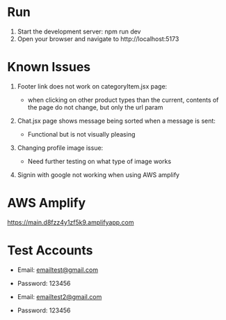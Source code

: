 
# Run

1. Start the development server: npm run dev
2. Open your browser and navigate to http://localhost:5173

# Known Issues

1. Footer link does not work on categoryItem.jsx page:
   - when clicking on other product types than the current, contents of the page do not change, but only the url param

2. Chat.jsx page shows message being sorted when a message is sent:
   - Functional but is not visually pleasing

3. Changing profile image issue:
   - Need further testing on what type of image works

4. Signin with google not working when using AWS amplify

# AWS Amplify
https://main.d8fzz4y1zf5k9.amplifyapp.com 

# Test Accounts
- Email: emailtest@gmail.com
- Password: 123456

- Email: emailtest2@gmail.com
- Password: 123456
